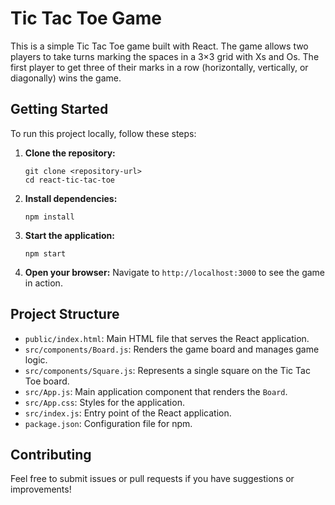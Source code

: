 # Tic Tac Toe Game

This is a simple Tic Tac Toe game built with React. The game allows two players to take turns marking the spaces in a 3×3 grid with Xs and Os. The first player to get three of their marks in a row (horizontally, vertically, or diagonally) wins the game.

## Getting Started

To run this project locally, follow these steps:

1. **Clone the repository:**
   ```
   git clone <repository-url>
   cd react-tic-tac-toe
   ```

2. **Install dependencies:**
   ```
   npm install
   ```

3. **Start the application:**
   ```
   npm start
   ```

4. **Open your browser:**
   Navigate to `http://localhost:3000` to see the game in action.

## Project Structure

- `public/index.html`: Main HTML file that serves the React application.
- `src/components/Board.js`: Renders the game board and manages game logic.
- `src/components/Square.js`: Represents a single square on the Tic Tac Toe board.
- `src/App.js`: Main application component that renders the `Board`.
- `src/App.css`: Styles for the application.
- `src/index.js`: Entry point of the React application.
- `package.json`: Configuration file for npm.

## Contributing

Feel free to submit issues or pull requests if you have suggestions or improvements!